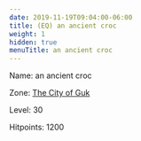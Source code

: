 ```yaml
---
date: 2019-11-19T09:04:00-06:00
title: (EQ) an ancient croc
weight: 1
hidden: true
menuTitle: an ancient croc
---
```


Name: an ancient croc


Zone: [The City of Guk](/en/eq/exploration/the_city_of_guk)

Level: 30

Hitpoints: 1200